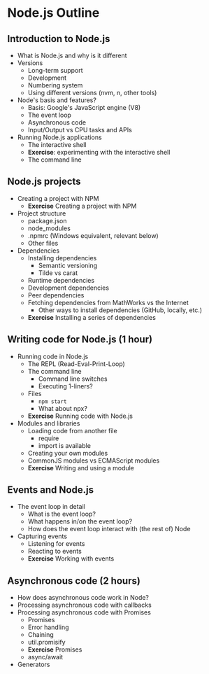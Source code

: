 # Node.js Outline

## Introduction to Node.js

- What is Node.js and why is it different
- Versions
  - Long-term support
  - Development
  - Numbering system
  - Using different versions (nvm, n, other tools)
- Node's basis and features?
  - Basis: Google's JavaScript engine (V8)
  - The event loop
  - Asynchronous code
  - Input/Output vs CPU tasks and APIs
- Running Node.js applications
  - The interactive shell
  - **Exercise**: experimenting with the interactive shell
  - The command line

## Node.js projects

- Creating a project with NPM
  - **Exercise** Creating a project with NPM
- Project structure
  - package.json
  - node_modules
  - .npmrc (Windows equivalent, relevant below)
  - Other files
- Dependencies
  - Installing dependencies
    - Semantic versioning
    - Tilde vs carat
  - Runtime dependencies
  - Development dependencies
  - Peer dependencies
  - Fetching dependencies from MathWorks vs the Internet
    - Other ways to install dependencies (GitHub, locally, etc.)
  - **Exercise** Installing a series of dependencies

## Writing code for Node.js (1 hour)

- Running code in Node.js
  - The REPL (Read-Eval-Print-Loop)
  - The command line
    - Command line switches
    - Executing 1-liners?
  - Files
    - `npm start`
    - What about npx?
  - **Exercise** Running code with Node.js
- Modules and libraries
  - Loading code from another file
    - require
    - import is available
  - Creating your own modules
  - CommonJS modules vs ECMAScript modules
  - **Exercise** Writing and using a module

## Events and Node.js

- The event loop in detail
  - What is the event loop?
  - What happens in/on the event loop?
  - How does the event loop interact with (the rest of) Node
- Capturing events
  - Listening for events
  - Reacting to events
  - **Exercise** Working with events

## Asynchronous code (2 hours)

- How does asynchronous code work in Node?
- Processing asynchronous code with callbacks
- Processing asynchronous code with Promises
  - Promises
  - Error handling
  - Chaining
  - util.promisify
  - **Exercise** Promises
  - async/await
- Generators
